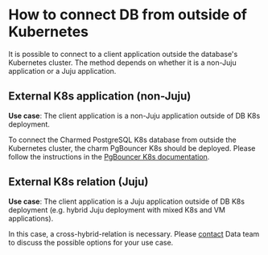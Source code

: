 # How to connect DB from outside of Kubernetes

It is possible to connect to a client application outside the database's Kubernetes cluster. The method depends on whether it is a non-Juju application or a Juju application.

## External K8s application (non-Juju)

**Use case**: The client application is a non-Juju application outside of DB K8s deployment.

To connect the Charmed PostgreSQL K8s database from outside the Kubernetes cluster, the charm PgBouncer K8s should be deployed. Please follow the instructions in the [PgBouncer K8s documentation](https://charmhub.io/pgbouncer-k8s/docs/h-external-access).

## External K8s relation (Juju)

**Use case**: The client application is a Juju application outside of DB K8s deployment (e.g. hybrid Juju deployment with mixed K8s and VM applications).

In this case, a cross-hybrid-relation is necessary. Please [contact](/reference/contacts) Data team to discuss the possible options for your use case.

